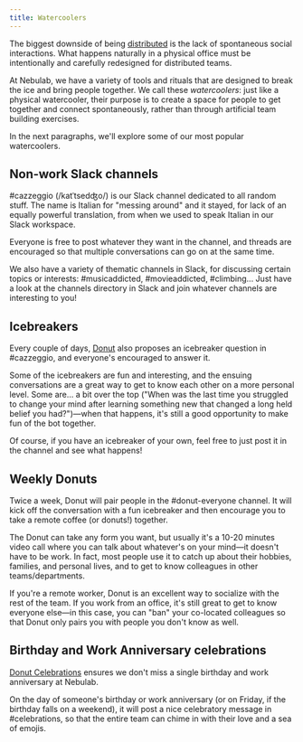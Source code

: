 ```yaml
---
title: Watercoolers
---
```


The biggest downside of being [distributed](/work-fundamentals/distributed-work/) is the lack of
spontaneous social interactions. What happens naturally in a physical office must be intentionally
and carefully redesigned for distributed teams.

At Nebulab, we have a variety of tools and rituals that are designed to break the ice and bring
people together. We call these _watercoolers_: just like a physical watercooler, their purpose is to
create a space for people to get together and connect spontaneously, rather than through artificial
team building exercises.

In the next paragraphs, we'll explore some of our most popular watercoolers.

## Non-work Slack channels

\#cazzeggio (/katˈtsedʤo/) is our Slack channel dedicated to all random stuff. The name is Italian
for "messing around" and it stayed, for lack of an equally powerful translation, from when we used
to speak Italian in our Slack workspace.

Everyone is free to post whatever they want in the channel, and threads are encouraged so that
multiple conversations can go on at the same time.

We also have a variety of thematic channels in Slack, for discussing certain topics or interests:
\#musicaddicted, #movieaddicted, #climbing... Just have a look at the channels directory in Slack
and join whatever channels are interesting to you!

## Icebreakers

Every couple of days, [Donut](https://donut.com) also proposes an icebreaker question in #cazzeggio,
and everyone's encouraged to answer it.

Some of the icebreakers are fun and interesting, and the ensuing conversations are a great way to
get to know each other on a more personal level. Some are… a bit over the top ("When was the last
time you struggled to change your mind after learning something new that changed a long held belief
you had?")—when that happens, it's still a good opportunity to make fun of the bot together. 

Of course, if you have an icebreaker of your own, feel free to just post it in the channel and see
what happens!

## Weekly Donuts

Twice a week, Donut will pair people in the #donut-everyone channel. It will kick off the conversation with a
fun icebreaker and then encourage you to take a remote coffee (or donuts!) together.

The Donut can take any form you want, but usually it's a 10-20 minutes video call where you can talk
about whatever's on your mind—it doesn't have to be work. In fact, most people use it to catch
up about their hobbies, families, and personal lives, and to get to know colleagues in other
teams/departments.

If you're a remote worker, Donut is an excellent way to socialize with the rest of the team. If you
work from an office, it's still great to get to know everyone else—in this case, you can "ban" your
co-located colleagues so that Donut only pairs you with people you don't know as well.

## Birthday and Work Anniversary celebrations

[Donut Celebrations](https://www.donut.com/celebrations/) ensures we don't miss a single birthday and work anniversary at Nebulab.

On the day of someone's birthday or work anniversary (or on Friday, if the birthday falls on a weekend), it will post a
nice celebratory message in #celebrations, so that the entire team can chime in with their love and a
sea of emojis. 


